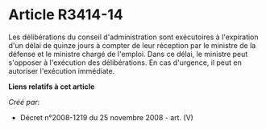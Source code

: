 # Article R3414-14

Les délibérations du conseil d'administration sont exécutoires à l'expiration d'un délai de quinze jours à compter de leur
réception par le ministre de la défense et le ministre chargé de l'emploi. Dans ce délai, le ministre peut s'opposer à
l'exécution des délibérations. En cas d'urgence, il peut en autoriser l'exécution immédiate.

**Liens relatifs à cet article**

_Créé par_:

  - Décret n°2008-1219 du 25 novembre 2008 - art. (V)
